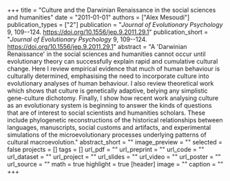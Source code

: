 +++
title = "Culture and the Darwinian Renaissance in the social sciences and humanities"
date = "2011-01-01"
authors = ["Alex Mesoudi"]
publication_types = ["2"]
publication = "_Journal of Evolutionary Psychology_ 9, 109--124. https://doi.org/10.1556/jep.9.2011.29.1"
publication_short = "_Journal of Evolutionary Psychology_ 9, 109--124. https://doi.org/10.1556/jep.9.2011.29.1"
abstract = "A 'Darwinian Renaissance' in the social sciences and humanities cannot occur until evolutionary theory can successfully explain rapid and cumulative cultural change. Here I review empirical evidence that much of human behaviour is culturally determined, emphasising the need to incorporate culture into evolutionary analyses of human behaviour. I also review theoretical work which shows that culture is genetically adaptive, belying any simplistic gene-culture dichotomy. Finally, I show how recent work analysing culture as an evolutionary system is beginning to answer the kinds of questions that are of interest to social scientists and humanities scholars. These include phylogenetic reconstructions of the historical relationships between languages, manuscripts, social customs and artifacts, and experimental simulations of the microevolutionary processes underlying patterns of cultural macroevolution."
abstract_short = ""
image_preview = ""
selected = false
projects = []
tags = []
url_pdf = ""
url_preprint = ""
url_code = ""
url_dataset = ""
url_project = ""
url_slides = ""
url_video = ""
url_poster = ""
url_source = ""
math = true
highlight = true
[header]
image = ""
caption = ""
+++
